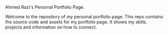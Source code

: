 Ahmed Razi's Personal Portfolio Page. 

Welcome to the repository of my personal portfolio page. This repo contains the source code and assets for my portfolio page. It shows my skills, projects and information on how to connect. 

